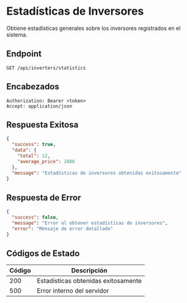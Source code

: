 # Estadísticas de Inversores

Obtiene estadísticas generales sobre los inversores registrados en el sistema.

## Endpoint

```http
GET /api/inverters/statistics
```

## Encabezados

```http
Authorization: Bearer <token>
Accept: application/json
```

## Respuesta Exitosa

```json
{
  "success": true,
  "data": {
    "total": 12,
    "average_price": 2800
  },
  "message": "Estadísticas de inversores obtenidas exitosamente"
}
```

## Respuesta de Error

```json
{
  "success": false,
  "message": "Error al obtener estadísticas de inversores",
  "error": "Mensaje de error detallado"
}
```

## Códigos de Estado

| Código | Descripción |
|--------|-------------|
| 200 | Estadísticas obtenidas exitosamente |
| 500 | Error interno del servidor |
